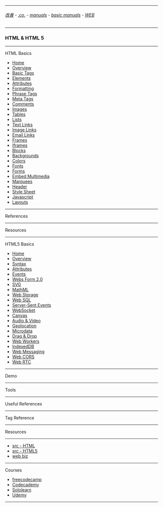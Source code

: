 
---

###### [改善](https://github.com/ttltrk/0C/blob/master/README.MD) - [.co.](https://github.com/ttltrk/PRG/blob/master/CODING.MD) - [manuals](https://github.com/ttltrk/PRG/blob/master/MAN.MD) - [basic manuals](https://github.com/ttltrk/PRG/blob/master/MANUALS.MD) - [WEB](https://github.com/ttltrk/WEB/blob/master/BMW/BMW.MD)

---

### HTML & HTML 5

---

HTML Basics

* <a href="https://github.com/ttltrk/WEB/blob/master/BHM/01/HOME.MD">Home</a>
* <a href="https://github.com/ttltrk/WEB/blob/master/BHM/02/OVERVIEW.MD">Overview</a>
* <a href="https://github.com/ttltrk/WEB/blob/master/BHM/03/BASIC_TAGS.MD">Basic Tags</a>
* <a href="https://github.com/ttltrk/WEB/blob/master/BHM/04/ELEMENTS.MD">Elements</a>
* <a href="https://github.com/ttltrk/WEB/blob/master/BHM/05/ATTRIBUTES.MD">Attributes</a>
* <a href="https://github.com/ttltrk/WEB/blob/master/BHM/06/FORMATTING.MD">Formatting</a>
* <a href="#">Phrase Tags</a>
* <a href="#">Meta Tags</a>
* <a href="#">Comments</a>
* <a href="#">Images</a>
* <a href="#">Tables</a>
* <a href="#">Lists</a>
* <a href="#">Text Links</a>
* <a href="#">Image Links</a>
* <a href="#">Email Links</a>
* <a href="#">Frames</a>
* <a href="#">Iframes</a>
* <a href="#">Blocks</a>
* <a href="#">Backgrounds</a>
* <a href="#">Colors</a>
* <a href="#">Fonts</a>
* <a href="#">Forms</a>
* <a href="#">Embed Multimedia</a>
* <a href="#">Marquees</a>
* <a href="#">Header</a>
* <a href="#">Style Sheet</a>
* <a href="#">Javascript</a>
* <a href="#">Layouts</a>

---

References

---

Resources

---

HTML5 Basics

* <a href="">Home</a>
* <a href="">Overview</a>
* <a href="">Syntax</a>
* <a href="">Attributes</a>
* <a href="">Events</a>
* <a href="">Webs Form 2.0</a>
* <a href="">SVG</a>
* <a href="">MathML</a>
* <a href="">Web Storage</a>
* <a href="">Web SQL</a>
* <a href="">Server-Sent Events</a>
* <a href="">WebSocket</a>
* <a href="">Canvas</a>
* <a href="">Audio & Video</a>
* <a href="">Geolocation</a>
* <a href="">Microdata</a>
* <a href="">Drag & Drop</a>
* <a href="">Web Workers</a>
* <a href="">IndexedDB</a>
* <a href="">Web Messaging</a>
* <a href="">Web CORS</a>
* <a href="">Web RTC</a>

---

Demo

---

Tools

---

Useful References

---

Tag Reference

---

Resources

---

* [src - HTML](https://www.tutorialspoint.com/html/index.htm)
* [src - HTML5](https://www.tutorialspoint.com/html5/index.htm)
* [web biz](https://learntocodewith.me/posts/start-website-business/)

---

Courses

* [freecodecamp]()
* [Codecademy]()
* [Sololearn]()
* [Udemy]()

---
